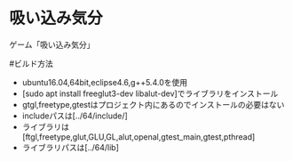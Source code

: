 # 吸い込み気分
ゲーム「吸い込み気分」

#ビルド方法
* ubuntu16.04,64bit,eclipse4.6,g++5.4.0を使用
* [sudo apt install freeglut3-dev libalut-dev]でライブラリをインストール
* gtgl,freetype,gtestはプロジェクト内にあるのでインストールの必要はない
* includeパスは[../64/include/]
* ライブラリは[ftgl,freetype,glut,GLU,GL,alut,openal,gtest_main,gtest,pthread]
* ライブラリパスは[../64/lib]
